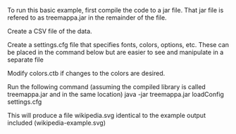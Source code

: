 
To run this basic example, first compile the code to a jar file. That jar file is refered to as treemappa.jar in the remainder of the file.

Create a CSV file of the data. 

Create a settings.cfg file that specifies fonts, colors, options, etc. These can be placed in the command below but are easier to see and manipulate in a separate file

Modify colors.ctb if changes to the colors are desired.

Run the following command (assuming the compiled library is called treemappa.jar and in the same location)
    java -jar treemappa.jar loadConfig settings.cfg

This will produce a file wikipedia.svg identical to the example output included (wikipedia-example.svg)
